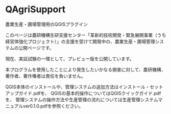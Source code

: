 # QAgriSupport
農業生産・圃場管理用のQGISプラグイン

このページは農研機構生研支援センター「革新的技術開発・緊急展開事業（うち経営体強化プロジェクト）」の支援を受けて開発中の、農業生産・圃場管理システムの公開ページです。

現在、実証試験の一環として、プレビュー版を公開しています。

本プログラムを使用したことにより発生したいかなる損害に対して、農研機構、著作者、著作権者は責任を負いません。

QGIS本体のインストールや、管理システムの追加方法はインストール・セットアップガイド.pdfを、
QGISの基本的操作についてはQGISクイックガイド.pdfを、
管理システムの操作方法や生産管理の流れについては生産管理システムマニュアルver0.1.0.pdfを参照ください。



